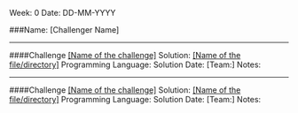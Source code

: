Week: 0
Date: DD-MM-YYYY

###Name: [Challenger Name]

---

####Challenge [[Name of the challenge]](https://link)
Solution: [[Name of the file/directory]](https://link)
Programming Language:
Solution Date:
[Team:]
Notes:

---

####Challenge [[Name of the challenge]](https://link)
Solution: [[Name of the file/directory]](https://link)
Programming Language:
Solution Date:
[Team:]
Notes:
